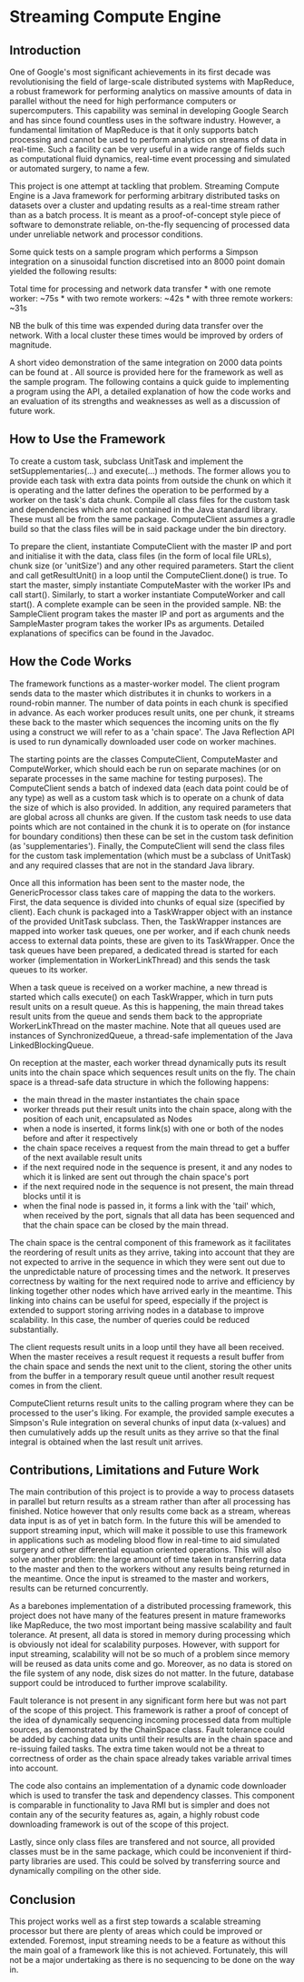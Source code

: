 # Streaming Compute Engine

## Introduction
One of Google's most significant achievements in its first decade was revolutionising the field of large-scale distributed systems with MapReduce, a robust framework for performing analytics on massive amounts of data in parallel without the need for high performance computers or supercomputers. This capability was seminal in developing Google Search and has since found countless uses in the software industry. However, a fundamental limitation of MapReduce is that it only supports batch processing and cannot be used to perform analytics on streams of data in real-time. Such a facility can be very useful in a wide range of fields such as computational fluid dynamics, real-time event processing and simulated or automated surgery, to name a few.

This project is one attempt at tackling that problem. Streaming Compute Engine is a Java framework for performing arbitrary distributed tasks on datasets over a cluster and updating results as a real-time stream rather than as a batch process. It is meant as a proof-of-concept style piece of software to demonstrate reliable, on-the-fly sequencing of processed data under unreliable network and processor conditions.

Some quick tests on a sample program which performs a Simpson integration on a sinusoidal function discretised into an 8000 point domain yielded the following results:

Total time for processing and network data transfer
    * with one remote worker: ~75s
    * with two remote workers: ~42s
    * with three remote workers: ~31s
    
NB the bulk of this time was expended during data transfer over the network. With a local cluster these times would be improved by orders of magnitude.

A short video demonstration of the same integration on 2000 data points can be found at <link>. All source is provided here for the framework as well as the sample program. The following contains a quick guide to implementing a program using the API, a detailed explanation of how the code works and an evaluation of its strengths and weaknesses as well as a discussion of future work.

## How to Use the Framework
To create a custom task, subclass UnitTask and implement the setSupplementaries(...) and execute(...) methods. The former allows you to provide each task with extra data points from outside the chunk on which it is operating and the latter defines the operation to be performed by a worker on the task's data chunk. Compile all class files for the custom task and dependencies which are not contained in the Java standard library. These must all be from the same package. ComputeClient assumes a gradle build so that the class files will be in said package under the bin directory.

To prepare the client, instantiate ComputeClient with the master IP and port and initialise it with the data, class files (in the form of local file URLs), chunk size (or 'unitSize') and any other required parameters. Start the client and call getResultUnit() in a loop until the ComputeClient.done() is true. To start the master, simply instantiate ComputeMaster with the worker IPs and call start(). Similarly, to start a worker instantiate ComputeWorker and call start(). A complete example can be seen in the provided sample. NB: the SampleClient program takes the master IP and port as arguments and the SampleMaster program takes the worker IPs as arguments. Detailed explanations of specifics can be found in the Javadoc.

## How the Code Works
The framework functions as a master-worker model. The client program sends data to the master which distributes it in chunks to workers in a round-robin manner. The number of data points in each chunk is specified in advance. As each worker produces result units, one per chunk, it streams these back to the master which sequences the incoming units on the fly using a construct we will refer to as a 'chain space'. The Java Reflection API is used to run dynamically downloaded user code on worker machines.

The starting points are the classes ComputeClient, ComputeMaster and ComputeWorker, which should each be run on separate machines (or on separate processes in the same machine for testing purposes). The ComputeClient sends a batch of indexed data (each data point could be of any type) as well as a custom task which is to operate on a chunk of data the size of which is also provided. In addition, any required parameters that are global across all chunks are given. If the custom task needs to use data points which are not contained in the chunk it is to operate on (for instance for boundary conditions) then these can be set in the custom task definition (as 'supplementaries'). Finally, the ComputeClient will send the class files for the custom task implementation (which must be a subclass of UnitTask) and any required classes that are not in the standard Java library.

Once all this information has been sent to the master node, the GenericProcessor class takes care of mapping the data to the workers. First, the data sequence is divided into chunks of equal size (specified by client). Each chunk is packaged into a TaskWrapper object with an instance of the provided UnitTask subclass. Then, the TaskWrapper instances are mapped into worker task queues, one per worker, and if each chunk needs access to external data points, these are given to its TaskWrapper. Once the task queues have been prepared, a dedicated thread is started for each worker (implementation in WorkerLinkThread) and this sends the task queues to its worker.

When a task queue is received on a worker machine, a new thread is started which calls execute() on each TaskWrapper, which in turn puts result units on a result queue. As this is happening, the main thread takes result units from the queue and sends them back to the appropriate WorkerLinkThread on the master machine. Note that all queues used are instances of SynchronizedQueue, a thread-safe implementation of the Java LinkedBlockingQueue.

On reception at the master, each worker thread dynamically puts its result units into the chain space which sequences result units on the fly. The chain space is a thread-safe data structure in which the following happens:
* the main thread in the master instantiates the chain space
* worker threads put their result units into the chain space, along with the position of each unit, encapsulated as Nodes
* when a node is inserted, it forms link(s) with one or both of the nodes before and after it respectively
* the chain space receives a request from the main thread to get a buffer of the next available result units
* if the next required node in the sequence is present, it and any nodes to which it is linked are sent out through the chain           space's port
* if the next required node in the sequence is not present, the main thread blocks until it is
* when the final node is passed in, it forms a link with the 'tail' which, when received by the port, signals that all data has         been sequenced and that the chain space can be closed by the main thread.
    
The chain space is the central component of this framework as it facilitates the reordering of result units as they arrive, taking into account that they are not expected to arrive in the sequence in which they were sent out due to the unpredictable nature of processing times and the network. It preserves correctness by waiting for the next required node to arrive and efficiency by linking together other nodes which have arrived early in the meantime. This linking into chains can be useful for speed, especially if the project is extended to support storing arriving nodes in a database to improve scalability. In this case, the number of queries could be reduced substantially.

The client requests result units in a loop until they have all been received. When the master receives a result request it requests a result buffer from the chain space and sends the next unit to the client, storing the other units from the buffer in a temporary result queue until another result request comes in from the client.

ComputeClient returns result units to the calling program where they can be processed to the user's liking. For example, the provided sample executes a Simpson's Rule integration on several chunks of input data (x-values) and then cumulatively adds up the result units as they arrive so that the final integral is obtained when the last result unit arrives.

## Contributions, Limitations and Future Work
The main contribution of this project is to provide a way to process datasets in parallel but return results as a stream rather than after all processing has finished. Notice however that only results come back as a stream, whereas data input is as of yet in batch form. In the future this will be amended to support streaming input, which will make it possible to use this framework in applications such as modeling blood flow in real-time to aid simulated surgery and other differential equation oriented operations. This will also solve another problem: the large amount of time taken in transferring data to the master and then to the workers without any results being returned in the meantime. Once the input is streamed to the master and workers, results can be returned concurrently.

As a barebones implementation of a distributed processing framework, this project does not have many of the features present in mature frameworks like MapReduce, the two most important being massive scalability and fault tolerance. At present, all data is stored in memory during processing which is obviously not ideal for scalability purposes. However, with support for input streaming, scalability will not be so much of a problem since memory will be reused as data units come and go. Moreover, as no data is stored on the file system of any node, disk sizes do not matter. In the future, database support could be introduced to further improve scalability.

Fault tolerance is not present in any significant form here but was not part of the scope of this project. This framework is rather a proof of concept of the idea of dynamically sequencing incoming processed data from multiple sources, as demonstrated by the ChainSpace class. Fault tolerance could be added by caching data units until their results are in the chain space and re-issuing failed tasks. The extra time taken would not be a threat to correctness of order as the chain space already takes variable arrival times into account.

The code also contains an implementation of a dynamic code downloader which is used to transfer the task and dependency classes. This component is comparable in functionality to Java RMI but is simpler and does not contain any of the security features as, again, a highly robust code downloading framework is out of the scope of this project.

Lastly, since only class files are transfered and not source, all provided classes must be in the same package, which could be inconvenient if third-party libraries are used. This could be solved by transferring source and dynamically compiling on the other side.

## Conclusion
This project works well as a first step towards a scalable streaming processor but there are plenty of areas which could be improved or extended. Foremost, input streaming needs to be a feature as without this the main goal of a framework like this is not achieved. Fortunately, this will not be a major undertaking as there is no sequencing to be done on the way in.
